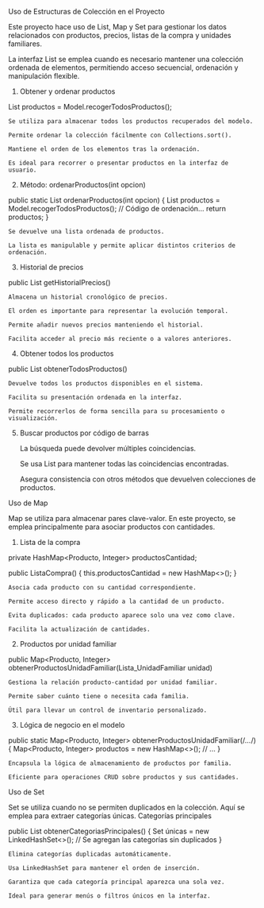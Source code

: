 Uso de Estructuras de Colección en el Proyecto

Este proyecto hace uso de List, Map y Set para gestionar los datos relacionados con productos, precios, listas de la compra y unidades familiares.


La interfaz List se emplea cuando es necesario mantener una colección ordenada de elementos, permitiendo acceso secuencial, ordenación y manipulación flexible.
1. Obtener y ordenar productos

List<Producto> productos = Model.recogerTodosProductos();

    Se utiliza para almacenar todos los productos recuperados del modelo.

    Permite ordenar la colección fácilmente con Collections.sort().

    Mantiene el orden de los elementos tras la ordenación.

    Es ideal para recorrer o presentar productos en la interfaz de usuario.

2. Método: ordenarProductos(int opcion)

public static List<Producto> ordenarProductos(int opcion) {
List<Producto> productos = Model.recogerTodosProductos();
// Código de ordenación...
return productos;
}

    Se devuelve una lista ordenada de productos.

    La lista es manipulable y permite aplicar distintos criterios de ordenación.

3. Historial de precios

public List<Double> getHistorialPrecios()

    Almacena un historial cronológico de precios.

    El orden es importante para representar la evolución temporal.

    Permite añadir nuevos precios manteniendo el historial.

    Facilita acceder al precio más reciente o a valores anteriores.

4. Obtener todos los productos

public List<Producto> obtenerTodosProductos()

    Devuelve todos los productos disponibles en el sistema.

    Facilita su presentación ordenada en la interfaz.

    Permite recorrerlos de forma sencilla para su procesamiento o visualización.

5. Buscar productos por código de barras

   La búsqueda puede devolver múltiples coincidencias.

   Se usa List<Producto> para mantener todas las coincidencias encontradas.

   Asegura consistencia con otros métodos que devuelven colecciones de productos.

 Uso de Map

Map se utiliza para almacenar pares clave-valor. En este proyecto, se emplea principalmente para asociar productos con cantidades.
1. Lista de la compra

private HashMap<Producto, Integer> productosCantidad;

public ListaCompra() {
this.productosCantidad = new HashMap<>();
}

    Asocia cada producto con su cantidad correspondiente.

    Permite acceso directo y rápido a la cantidad de un producto.

    Evita duplicados: cada producto aparece solo una vez como clave.

    Facilita la actualización de cantidades.

2. Productos por unidad familiar

public Map<Producto, Integer> obtenerProductosUnidadFamiliar(Lista_UnidadFamiliar unidad)

    Gestiona la relación producto-cantidad por unidad familiar.

    Permite saber cuánto tiene o necesita cada familia.

    Útil para llevar un control de inventario personalizado.

3. Lógica de negocio en el modelo

public static Map<Producto, Integer> obtenerProductosUnidadFamiliar(/*...*/) {
Map<Producto, Integer> productos = new HashMap<>();
// ...
}

    Encapsula la lógica de almacenamiento de productos por familia.

    Eficiente para operaciones CRUD sobre productos y sus cantidades.

 Uso de Set

Set se utiliza cuando no se permiten duplicados en la colección. Aquí se emplea para extraer categorías únicas.
Categorías principales

public List<String> obtenerCategoriasPrincipales() {
Set<String> únicas = new LinkedHashSet<>();
// Se agregan las categorías sin duplicados
}

    Elimina categorías duplicadas automáticamente.

    Usa LinkedHashSet para mantener el orden de inserción.

    Garantiza que cada categoría principal aparezca una sola vez.

    Ideal para generar menús o filtros únicos en la interfaz.